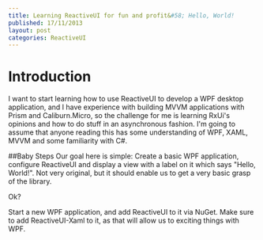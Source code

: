 ```yaml
---
title: Learning ReactiveUI for fun and profit&#58; Hello, World!
published: 17/11/2013
layout: post
categories: ReactiveUI
---
```

# Introduction
I want to start learning how to use ReactiveUI to develop a WPF desktop application, and I have experience with building MVVM applications with Prism and Caliburn.Micro, so the challenge for me is learning RxUi's opinions and how to do stuff in an asynchronous fashion. I'm going to assume that anyone reading this has some understanding of WPF, XAML, MVVM and some familiarity with C#.

##Baby Steps
Our goal here is simple: Create a basic WPF application, configure ReactiveUI and display a view with a label on it which says "Hello, World!". Not very original, but it should enable us to get a very basic grasp of the library.

Ok?

Start a new WPF application, and add ReactiveUI to it via NuGet. Make sure to add ReactiveUI-Xaml to it, as that will allow us to exciting things with WPF.
